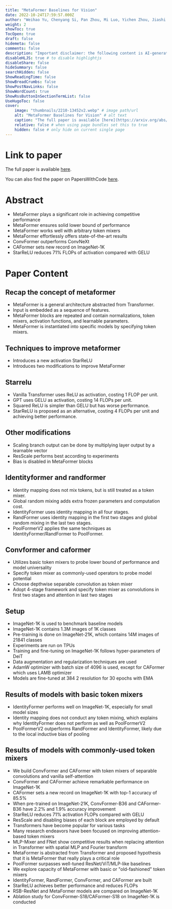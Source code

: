 ```yaml
---
title: "MetaFormer Baselines for Vision"
date: 2022-10-24T17:59:57.000Z
author: "Weihao Yu, Chenyang Si, Pan Zhou, Mi Luo, Yichen Zhou, Jiashi Feng, Shuicheng Yan, Xinchao Wang"
weight: 2
showToc: true
TocOpen: true
draft: false
hidemeta: false
comments: false
description: "Important disclaimer: the following content is AI-generated, please make sure to fact check the presented information by reading the full paper."
disableHLJS: true # to disable highlightjs
disableShare: false
hideSummary: false
searchHidden: false
ShowReadingTime: false
ShowBreadCrumbs: false
ShowPostNavLinks: false
ShowWordCount: true
ShowRssButtonInSectionTermList: false
UseHugoToc: false
cover:
    image: "thumbnails/2210-13452v2.webp" # image path/url
    alt: "MetaFormer Baselines for Vision" # alt text
    caption: "The full paper is available [here](https://arxiv.org/abs/2210.13452)." # display caption under cover
    relative: false # when using page bundles set this to true
    hidden: false # only hide on current single page
---
```


# Link to paper
The full paper is available [here](https://arxiv.org/abs/2210.13452).

You can also find the paper on PapersWithCode [here](https://paperswithcode.com/paper/metaformer-baselines-for-vision).

# Abstract
- MetaFormer plays a significant role in achieving competitive performance
- MetaFormer ensures solid lower bound of performance
- MetaFormer works well with arbitrary token mixers
- MetaFormer effortlessly offers state-of-the-art results
- ConvFormer outperforms ConvNeXt
- CAFormer sets new record on ImageNet-1K
- StarReLU reduces 71% FLOPs of activation compared with GELU

# Paper Content

## Recap the concept of metaformer
- MetaFormer is a general architecture abstracted from Transformer.
- Input is embedded as a sequence of features.
- MetaFormer blocks are repeated and contain normalizations, token mixers, activation functions, and learnable parameters.
- MetaFormer is instantiated into specific models by specifying token mixers.

## Techniques to improve metaformer
- Introduces a new activation StarReLU
- Introduces two modifications to improve MetaFormer

## Starrelu
- Vanilla Transformer uses ReLU as activation, costing 1 FLOP per unit.
- GPT uses GELU as activation, costing 14 FLOPs per unit.
- Squared ReLU is simpler than GELU but has worse performance.
- StarReLU is proposed as an alternative, costing 4 FLOPs per unit and achieving better performance.

## Other modifications
- Scaling branch output can be done by multiplying layer output by a learnable vector
- ResScale performs best according to experiments
- Bias is disabled in MetaFormer blocks

## Identityformer and randformer
- Identity mapping does not mix tokens, but is still treated as a token mixer.
- Global random mixing adds extra frozen parameters and computation cost.
- IdentityFormer uses identity mapping in all four stages.
- RandFormer uses identity mapping in the first two stages and global random mixing in the last two stages.
- PoolFormerV2 applies the same techniques as IdentityFormer/RandFormer to PoolFormer.

## Convformer and caformer
- Utilizes basic token mixers to probe lower bound of performance and model universality
- Specify token mixer as commonly-used operators to probe model potential
- Choose depthwise separable convolution as token mixer
- Adopt 4-stage framework and specify token mixer as convolutions in first two stages and attention in last two stages

## Setup
- ImageNet-1K is used to benchmark baseline models
- ImageNet-1K contains 1.3M images of 1K classes
- Pre-training is done on ImageNet-21K, which contains 14M images of 21841 classes
- Experiments are run on TPUs
- Training and fine-tuning on ImageNet-1K follows hyper-parameters of DeiT
- Data augmentation and regularization techniques are used
- AdamW optimizer with batch size of 4096 is used, except for CAFormer which uses LAMB optimizer
- Models are fine-tuned at 384 2 resolution for 30 epochs with EMA

## Results of models with basic token mixers
- IdentityFormer performs well on ImageNet-1K, especially for small model sizes
- Identity mapping does not conduct any token mixing, which explains why IdentityFormer does not perform as well as PoolFormerV2
- PoolFormerV2 outperforms RandFormer and IdentityFormer, likely due to the local inductive bias of pooling

## Results of models with commonly-used token mixers
- We build ConvFormer and CAFormer with token mixers of separable convolutions and vanilla self-attention
- ConvFormer and CAFormer achieve remarkable performance on ImageNet-1K
- CAFormer sets a new record on ImageNet-1K with top-1 accuracy of 85.5%
- When pre-trained on ImageNet-21K, ConvFormer-B36 and CAFormer-B36 have 2.2% and 1.9% accuracy improvement
- StarReLU reduces 71% activation FLOPs compared with GELU
- ResScale and disabling biases of each block are employed by default
- Transformers have become popular for various tasks
- Many research endeavors have been focused on improving attention-based token mixers
- MLP-Mixer and FNet show competitive results when replacing attention in Transformer with spatial MLP and Fourier transform
- MetaFormer is abstracted from Transformer and proposed hypothesis that it is MetaFormer that really plays a critical role
- PoolFormer surpasses well-tuned ResNet/ViT/MLP-like baselines
- We explore capacity of MetaFormer with basic or "old-fashioned" token mixers
- IdentityFormer, RandFormer, ConvFormer, and CAFormer are built
- StarReLU achieves better performance and reduces FLOPs
- RSB-ResNet and MetaFormer models are compared on ImageNet-1K
- Ablation study for ConvFormer-S18/CAFormer-S18 on ImageNet-1K is conducted
